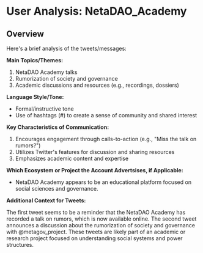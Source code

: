 # User Analysis: NetaDAO_Academy

## Overview

Here's a brief analysis of the tweets/messages:

**Main Topics/Themes:**

1. NetaDAO Academy talks
2. Rumorization of society and governance
3. Academic discussions and resources (e.g., recordings, dossiers)

**Language Style/Tone:**

* Formal/instructive tone
* Use of hashtags (#) to create a sense of community and shared interest

**Key Characteristics of Communication:**

1. Encourages engagement through calls-to-action (e.g., "Miss the talk on rumors?")
2. Utilizes Twitter's features for discussion and sharing resources
3. Emphasizes academic content and expertise

**Which Ecosystem or Project the Account Advertsises, if Applicable:**

* NetaDAO Academy appears to be an educational platform focused on social sciences and governance.

**Additional Context for Tweets:**

The first tweet seems to be a reminder that the NetaDAO Academy has recorded a talk on rumors, which is now available online. The second tweet announces a discussion about the rumorization of society and governance with @metagov_project. These tweets are likely part of an academic or research project focused on understanding social systems and power structures.